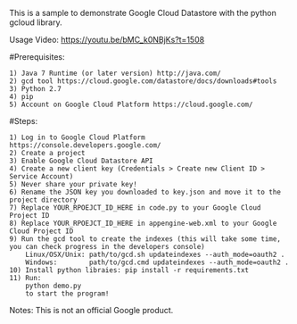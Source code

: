 This is a sample to demonstrate Google Cloud Datastore with the python gcloud library.

Usage Video: https://youtu.be/bMC_k0NBjKs?t=1508

#Prerequisites:

	1) Java 7 Runtime (or later version) http://java.com/
	2) gcd tool https://cloud.google.com/datastore/docs/downloads#tools
	3) Python 2.7
	4) pip
	5) Account on Google Cloud Platform https://cloud.google.com/

	
#Steps:

	1) Log in to Google Cloud Platform https://console.developers.google.com/
	2) Create a project
	3) Enable Google Cloud Datastore API
	4) Create a new client key (Credentials > Create new Client ID > Service Account)
	5) Never share your private key!
	6) Rename the JSON key you downloaded to key.json and move it to the project directory
	7) Replace YOUR_RPOEJCT_ID_HERE in code.py to your Google Cloud Project ID
	8) Replace YOUR_RPOEJCT_ID_HERE in appengine-web.xml to your Google Cloud Project ID
	9) Run the gcd tool to create the indexes (this will take some time, you can check progress in the developers console)
		Linux/OSX/Unix:	path/to/gcd.sh updateindexes --auth_mode=oauth2 .
		Windows: 		path/to/gcd.cmd updateindexes --auth_mode=oauth2 .
	10) Install python libraies: pip install -r requirements.txt
	11) Run:
		python demo.py 
		to start the program!
	
Notes:
This is not an official Google product.